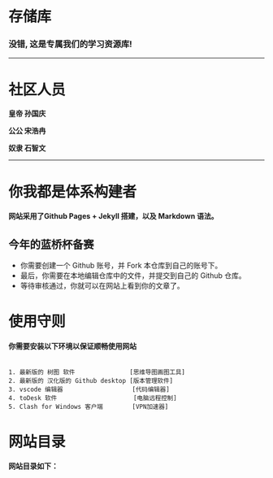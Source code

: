 # 存储库

### 没错, 这是专属我们的学习资源库!
---
# 社区人员
**皇帝 孙国庆**

**公公 宋浩冉**


**奴隶 石智文**

---
# 你我都是体系构建者
#### 网站采用了Github Pages + Jekyll 搭建，以及 Markdown 语法。
## 今年的蓝桥杯备赛
- 你需要创建一个 Github 账号，并 Fork 本仓库到自己的账号下。
- 最后，你需要在本地编辑仓库中的文件，并提交到自己的 Github 仓库。
- 等待审核通过，你就可以在网站上看到你的文章了。

# 使用守则
#### 你需要安装以下环境以保证顺畅使用网站
```

1. 最新版的 树图 软件               [思维导图画图工具]
2. 最新版的 汉化版的 Github desktop [版本管理软件] 
3. vscode 编辑器                   [代码编辑器]
4. toDesk 软件                     [电脑远程控制]
5. Clash for Windows 客户端        [VPN加速器]
```



# 网站目录
#### 网站目录如下：
